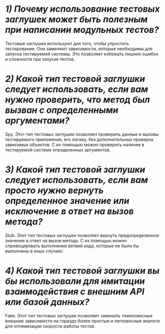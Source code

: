 # *1) Почему использование тестовых заглушек может быть полезным при написании модульных тестов?*

Тестовые заглушки используют для того, чтобы упростить тестирование. 
Они заменяют зависимости, которые необходимы для запуска тестируемой системы.
Это позволяет избежать лишних ошибок и сложности при запуске тестов.

# *2) Какой тип тестовой заглушки следует использовать, если вам нужно проверить, что метод был вызван с определенными аргументами?*

Spy. Этот тип тестовых заглушек позволяет проверить данные и вызовы тестируемого приложения,
его логику, без дополнительных проверок зависимых объектов. С их помощью можно проверить 
наличие в тестируемой системе определенных аргументов.

# *3) Какой тип тестовой заглушки следует использовать, если вам просто нужно вернуть определенное значение или исключение в ответ на вызов метода?*

Stub. Этот тип тестовых заглушек позволяет вернуть предопределенное значение в ответ на вызов метода.
С их помощью можно спровоцировать выполнение ветвей кода, которые не были бы выполнены в иных случаях.

# *4) Какой тип тестовой заглушки вы бы использовали для имитации взаимодействия с внешним API или базой данных?*

Fake. Этот тип тестовых заглушек позволяет заменить тяжеловесные внешние зависимости 
на гораздо более простые и легковесные аналоги для оптимизации скорости работы тестов.

